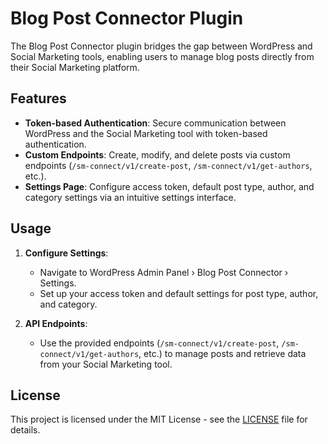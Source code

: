 # Blog Post Connector Plugin

The Blog Post Connector plugin bridges the gap between WordPress and Social Marketing tools, enabling users to manage blog posts directly from their Social Marketing platform.

## Features

- **Token-based Authentication**: Secure communication between WordPress and the Social Marketing tool with token-based authentication.
- **Custom Endpoints**: Create, modify, and delete posts via custom endpoints (`/sm-connect/v1/create-post`, `/sm-connect/v1/get-authors`, etc.).
- **Settings Page**: Configure access token, default post type, author, and category settings via an intuitive settings interface.

## Usage

1. **Configure Settings**:
   - Navigate to WordPress Admin Panel › Blog Post Connector › Settings.
   - Set up your access token and default settings for post type, author, and category.

2. **API Endpoints**:
   - Use the provided endpoints (`/sm-connect/v1/create-post`, `/sm-connect/v1/get-authors`, etc.) to manage posts and retrieve data from your Social Marketing tool.

## License

This project is licensed under the MIT License - see the [LICENSE](LICENSE) file for details.
